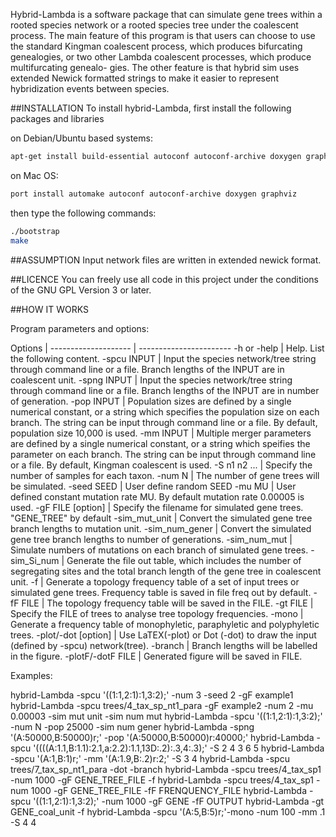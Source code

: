 
Hybrid-Lambda is a software package that can simulate gene trees within a rooted
species network or a rooted species tree under the coalescent process. The
main feature of this program is that users can choose to use the standard
Kingman coalescent process, which produces bifurcating genealogies, or two
other Lambda coalescent processes, which produce multifurcating genealo-
gies. The other feature is that hybrid sim uses extended Newick formatted
strings to make it easier to represent hybridization events between species.


##INSTALLATION
To install hybrid-Lambda, first install the following packages and libraries

on Debian/Ubuntu based systems:
```bash
apt-get install build-essential autoconf autoconf-archive doxygen graphviz
```
on Mac OS:
```bash
port install automake autoconf autoconf-archive doxygen graphviz
```

then type the following commands:
```bash
./bootstrap
make
```


##ASSUMPTION
Input network files are written in extended newick format.
 

##LICENCE
You can freely use all code in this project under the conditions of the GNU
GPL Version 3 or later.

##HOW IT WORKS

Program parameters and options:

Options              | 
-------------------- | -----------------------
         -h or -help | Help. List the following content.
         -spcu INPUT | Input the species network/tree string through command line or a file.
                          Branch lengths of the INPUT are in coalescent unit.
         -spng INPUT | Input the species network/tree string through command line or a file. 
                          Branch lengths of the INPUT are in number of generation.
          -pop INPUT | Population sizes are defined by a single numerical constant, 
                          or a string which specifies the population size on each branch. 
                          The string can be input through command line or a file. 
                          By default, population size 10,000 is used.
           -mm INPUT | Multiple merger parameters are defined by a single numerical constant, 
                          or a string which speifies the parameter on each branch. 
                          The string can be input through command line or a file. 
                          By default, Kingman coalescent is used.
        -S n1 n2 ... | Specify the number of samples for each taxon.
              -num N | The number of gene trees will be simulated.
          -seed SEED | User define random SEED
              -mu MU | User defined constant mutation rate MU. By default mutation rate 0.00005 is used.
   -gF FILE [option] | Specify the filename for simulated gene trees. "GENE_TREE" by default
       -sim_mut_unit | Convert the simulated gene tree branch lengths to mutation unit.
      -sim_num_gener | Convert the simulated gene tree branch lengths to number of generations.
        -sim_num_mut | Simulate numbers of mutations on each branch of simulated gene trees.
         -sim_Si_num | Generate the file out table, which includes the number of segregating
                          sites and the total branch length of the gene tree in coalescent unit.
                  -f | Generate a topology frequency table of a set of input trees or simulated gene trees.
                          Frequency table is saved in file freq out by default.
            -fF FILE | The topology frequency table will be saved in the FILE.
            -gt FILE | Specify the FILE of trees to analyse tree topology frequencies.
               -mono | Generate a frequency table of monophyletic, paraphyletic and polyphyletic trees. 
 -plot/-dot [option] | Use LaTEX(-plot) or Dot (-dot) to draw the input (defined by -spcu) network(tree).
             -branch | Branch lengths will be labelled in the figure.
   -plotF/-dotF FILE | Generated figure will be saved in FILE.

Examples:

hybrid-Lambda -spcu '((1:1,2:1):1,3:2);' -num 3 -seed 2 -gF example1
hybrid-Lambda -spcu trees/4_tax_sp_nt1_para -gF example2 -num 2 -mu 0.00003 -sim mut unit -sim num mut
hybrid-Lambda -spcu '((1:1,2:1):1,3:2);' -num N -pop 25000 -sim num gener
hybrid-Lambda -spng '(A:50000,B:50000)r;' -pop '(A:50000,B:50000)r:40000;'
hybrid-Lambda -spcu '((((A:1.1,B:1.1):2.1,a:2.2):1.1,13D:.2):.3,4:.3);' -S 2 4 3 6 5
hybrid-Lambda -spcu '(A:1,B:1)r;' -mm '(A:1.9,B:.2)r:2;' -S 3 4
hybrid-Lambda -spcu trees/7_tax_sp_nt1_para -dot -branch
hybrid-Lambda -spcu trees/4_tax_sp1 -num 1000 -gF GENE_TREE_FILE -f
hybrid-Lambda -spcu trees/4_tax_sp1 -num 1000 -gF GENE_TREE_FILE -fF FRENQUENCY_FILE
hybrid-Lambda -spcu '((1:1,2:1):1,3:2);' -num 1000 -gF GENE -fF OUTPUT
hybrid-Lambda -gt GENE_coal_unit -f 
hybrid-Lambda -spcu '(A:5,B:5)r;'-mono -num 100 -mm .1 -S 4 4

